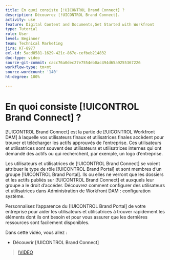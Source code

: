 ```yaml
---
title: En quoi consiste [!UICONTROL Brand Connect] ?
description: Découvrez [!UICONTROL Brand Connect].
activity: use
feature: Digital Content and Documents,Get Started with Workfront
type: Tutorial
role: User
level: Beginner
team: Technical Marketing
jira: KT-8977
exl-id: 5acd8581-1629-421c-867e-cefbeb214832
doc-type: video
source-git-commit: cacc76a0dec27e7554eb0ac494d65a9255367226
workflow-type: tm+mt
source-wordcount: '140'
ht-degree: 100%

---
```


# En quoi consiste [!UICONTROL Brand Connect] ?

[!UICONTROL Brand Connect] est la partie de [!UICONTROL Workfront DAM] à laquelle vos utilisateurs finaux et utilisatrices finales accèdent pour trouver et télécharger les actifs approuvés de l’entreprise. Ces utilisateurs et utilisatrices sont souvent des utilisateurs et utilisatrices internes qui ont demandé des actifs ou qui recherchent, par exemple, un logo d’entreprise.

Les utilisateurs et utilisatrices de [!UICONTROL Brand Connect] se voient attribuer le type de rôle [!UICONTROL Brand Portal] et sont membres d’un groupe [!UICONTROL Brand Portal]. Ils ou elles ne verront que les dossiers et les actifs publiés sur [!UICONTROL Brand Connect] et auxquels leur groupe a le droit d’accéder. Découvrez comment configurer des utilisateurs et utilisatrices dans Administration de Workfront DAM : configuration système.

<!-- Need the cross-reference link to other LP, mentioned above -->

Personnalisez l’apparence du [!UICONTROL Brand Portal] de votre entreprise pour aider les utilisateurs et utilisatrices à trouver rapidement les éléments dont ils ont besoin et pour vous assurer que les dernières ressources sont facilement disponibles.

Dans cette vidéo, vous allez :

* Découvrir [!UICONTROL Brand Connect]

>[!VIDEO](https://video.tv.adobe.com/v/335240/?quality=12&learn=on)

<!-- Learn more graphic and link to article, below
* Workfront DAM within Workfront
 -->

